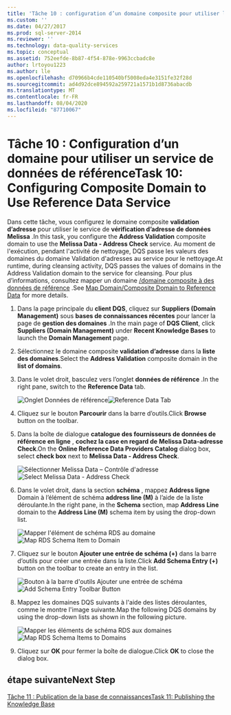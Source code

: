 ```yaml
---
title: 'Tâche 10 : configuration d’un domaine composite pour utiliser le service de données de référence | Microsoft Docs'
ms.custom: ''
ms.date: 04/27/2017
ms.prod: sql-server-2014
ms.reviewer: ''
ms.technology: data-quality-services
ms.topic: conceptual
ms.assetid: 752eefde-8b87-4f54-878e-9963ccbadc8e
author: lrtoyou1223
ms.author: lle
ms.openlocfilehash: d70966b4cde110540bf5008eda4e3151fe32f28d
ms.sourcegitcommit: ad4d92dce894592a259721a1571b1d8736abacdb
ms.translationtype: MT
ms.contentlocale: fr-FR
ms.lasthandoff: 08/04/2020
ms.locfileid: "87710067"
---
```

# <a name="task-10-configuring-composite-domain-to-use-reference-data-service"></a><span data-ttu-id="1d62c-102">Tâche 10 : Configuration d’un domaine pour utiliser un service de données de référence</span><span class="sxs-lookup"><span data-stu-id="1d62c-102">Task 10: Configuring Composite Domain to Use Reference Data Service</span></span>
  <span data-ttu-id="1d62c-103">Dans cette tâche, vous configurez le domaine composite **validation d’adresse** pour utiliser le service de **vérification d’adresse de données Melissa** .</span><span class="sxs-lookup"><span data-stu-id="1d62c-103">In this task, you configure the **Address Validation** composite domain to use the **Melissa Data - Address Check** service.</span></span> <span data-ttu-id="1d62c-104">Au moment de l'exécution, pendant l'activité de nettoyage, DQS passe les valeurs des domaines du domaine Validation d'adresses au service pour le nettoyage.</span><span class="sxs-lookup"><span data-stu-id="1d62c-104">At runtime, during cleansing activity, DQS passes the values of domains in the Address Validation domain to the service for cleansing.</span></span> <span data-ttu-id="1d62c-105">Pour plus d’informations, consultez mapper un domaine [/domaine composite à des données de référence](https://msdn.microsoft.com/library/hh213030.aspx) .</span><span class="sxs-lookup"><span data-stu-id="1d62c-105">See [Map Domain/Composite Domain to Reference Data](https://msdn.microsoft.com/library/hh213030.aspx) for more details.</span></span>  
  
1.  <span data-ttu-id="1d62c-106">Dans la page principale du **client DQS**, cliquez sur **Suppliers (Domain Management)** sous **bases de connaissances récentes** pour lancer la page de **gestion des domaines** .</span><span class="sxs-lookup"><span data-stu-id="1d62c-106">In the main page of **DQS Client**, click **Suppliers (Domain Management)** under **Recent Knowledge Bases** to launch the **Domain Management** page.</span></span>  
  
2.  <span data-ttu-id="1d62c-107">Sélectionnez le domaine composite **validation d’adresse** dans la **liste des domaines**.</span><span class="sxs-lookup"><span data-stu-id="1d62c-107">Select the **Address Validation** composite domain in the **list of domains**.</span></span>  
  
3.  <span data-ttu-id="1d62c-108">Dans le volet droit, basculez vers l’onglet **données de référence** .</span><span class="sxs-lookup"><span data-stu-id="1d62c-108">In the right pane, switch to the **Reference Data** tab.</span></span>  
  
     <span data-ttu-id="1d62c-109">![Onglet Données de référence](../../2014/tutorials/media/et-configuringcdtouserds-01.jpg "Onglet Données de référence")</span><span class="sxs-lookup"><span data-stu-id="1d62c-109">![Reference Data Tab](../../2014/tutorials/media/et-configuringcdtouserds-01.jpg "Reference Data Tab")</span></span>  
  
4.  <span data-ttu-id="1d62c-110">Cliquez sur le bouton **Parcourir** dans la barre d’outils.</span><span class="sxs-lookup"><span data-stu-id="1d62c-110">Click **Browse** button on the toolbar.</span></span>  
  
5.  <span data-ttu-id="1d62c-111">Dans la boîte de dialogue **catalogue des fournisseurs de données de référence en ligne** , **cochez la case en regard de** **Melissa Data-adresse Check**.</span><span class="sxs-lookup"><span data-stu-id="1d62c-111">On the **Online Reference Data Providers Catalog** dialog box, select **check box** next to **Melissa Data - Address Check**.</span></span>  
  
     <span data-ttu-id="1d62c-112">![Sélectionner Melissa Data – Contrôle d'adresse](../../2014/tutorials/media/et-configuringcdtouserds-02.jpg "Sélectionner Melissa Data – Contrôle d'adresse")</span><span class="sxs-lookup"><span data-stu-id="1d62c-112">![Select Melissa Data - Address Check](../../2014/tutorials/media/et-configuringcdtouserds-02.jpg "Select Melissa Data - Address Check")</span></span>  
  
6.  <span data-ttu-id="1d62c-113">Dans le volet droit, dans la section **schéma** , mappez **Address ligne** Domain à l’élément de schéma **address line (M)** à l’aide de la liste déroulante.</span><span class="sxs-lookup"><span data-stu-id="1d62c-113">In the right pane, in the **Schema** section, map **Address Line** domain to the **Address Line (M)** schema item by using the drop-down list.</span></span>  
  
     <span data-ttu-id="1d62c-114">![Mapper l'élément de schéma RDS au domaine](../../2014/tutorials/media/et-configuringcdtouserds-03.jpg "Mapper l'élément de schéma RDS au domaine")</span><span class="sxs-lookup"><span data-stu-id="1d62c-114">![Map RDS Schema Item to Domain](../../2014/tutorials/media/et-configuringcdtouserds-03.jpg "Map RDS Schema Item to Domain")</span></span>  
  
7.  <span data-ttu-id="1d62c-115">Cliquez sur le bouton **Ajouter une entrée de schéma (+)** dans la barre d’outils pour créer une entrée dans la liste.</span><span class="sxs-lookup"><span data-stu-id="1d62c-115">Click **Add Schema Entry (+)** button on the toolbar to create an entry in the list.</span></span>  
  
     <span data-ttu-id="1d62c-116">![Bouton à la barre d'outils Ajouter une entrée de schéma](../../2014/tutorials/media/et-configuringcdtouserds-04.jpg "Bouton à la barre d'outils Ajouter une entrée de schéma")</span><span class="sxs-lookup"><span data-stu-id="1d62c-116">![Add Schema Entry Toolbar Button](../../2014/tutorials/media/et-configuringcdtouserds-04.jpg "Add Schema Entry Toolbar Button")</span></span>  
  
8.  <span data-ttu-id="1d62c-117">Mappez les domaines DQS suivants à l'aide des listes déroulantes, comme le montre l'image suivante.</span><span class="sxs-lookup"><span data-stu-id="1d62c-117">Map the following DQS domains by using the drop-down lists as shown in the following picture.</span></span>  
  
     <span data-ttu-id="1d62c-118">![Mapper les éléments de schéma RDS aux domaines](../../2014/tutorials/media/et-configuringcdtouserds-05.jpg "Mapper les éléments de schéma RDS aux domaines")</span><span class="sxs-lookup"><span data-stu-id="1d62c-118">![Map RDS Schema Items to Domains](../../2014/tutorials/media/et-configuringcdtouserds-05.jpg "Map RDS Schema Items to Domains")</span></span>  
  
9. <span data-ttu-id="1d62c-119">Cliquez sur **OK** pour fermer la boîte de dialogue.</span><span class="sxs-lookup"><span data-stu-id="1d62c-119">Click **OK** to close the dialog box.</span></span>  
  
## <a name="next-step"></a><span data-ttu-id="1d62c-120">étape suivante</span><span class="sxs-lookup"><span data-stu-id="1d62c-120">Next Step</span></span>  
 [<span data-ttu-id="1d62c-121">Tâche 11 : Publication de la base de connaissances</span><span class="sxs-lookup"><span data-stu-id="1d62c-121">Task 11: Publishing the Knowledge Base</span></span>](../../2014/tutorials/task-11-publishing-the-knowledge-base.md)  
  
  
